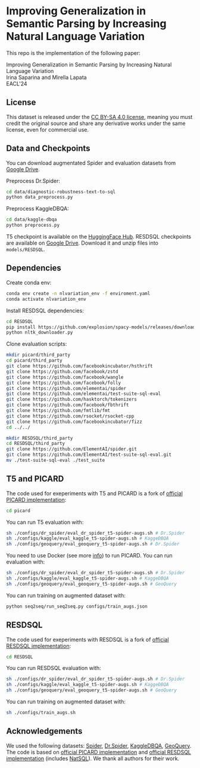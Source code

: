 # Improving Generalization in Semantic Parsing by Increasing Natural Language Variation

This repo is the implementation of the following paper:

Improving Generalization in Semantic Parsing by Increasing Natural Language Variation<br>
Irina Saparina and Mirella Lapata<br>
EACL'24

## License
This dataset is released under the [CC BY-SA 4.0 license](./LICENSE), meaning you must credit the original source and share any derivative works under the same license, even for commercial use.

## Data and Checkpoints

You can download augmentated Spider and evaluation datasets from [Google Drive](https://drive.google.com/file/d/1tfT7Zf-HKOuRDQ_1I_XT5Gebug7JWgnV/view?usp=sharing).

Preprocess Dr.Spider:
```bash
cd data/diagnostic-robustness-text-to-sql
python data_preprocess.py
```

Preprocess KaggleDBQA:
```bash
cd data/kaggle-dbqa
python preprocess.py
```

T5 checkpoint is available on the [HuggingFace Hub](https://huggingface.co/irisaparina/t5-3b-spider-nlvariation). 
RESDSQL checkpoints are available on [Google Drive](https://drive.google.com/file/d/1m1KEsZfJG-iptfaufT-vzHFDniMWmD76/view?usp=sharing). Download it and unzip files into ```models/RESDSQL```.


## Dependencies
Create conda env:
```bash
conda env create -n nlvariation_env -f enviroment.yaml
conda activate nlvariation_env
```

Install RESDSQL dependencies:
```bash
cd RESDSQL
pip install https://github.com/explosion/spacy-models/releases/download/en_core_web_sm-2.2.0/en_core_web_sm-2.2.0.tar.gz
python nltk_downloader.py
```

Clone evaluation scripts:
```bash
mkdir picard/third_party
cd picard/third_party
git clone https://github.com/facebookincubator/hsthrift
git clone https://github.com/facebook/zstd
git clone https://github.com/facebook/wangle
git clone https://github.com/facebook/folly
git clone https://github.com/elementai/spider
git clone https://github.com/elementai/test-suite-sql-eval
git clone https://github.com/hasktorch/tokenizers
git clone https://github.com/facebook/fbthrift
git clone https://github.com/fmtlib/fmt
git clone https://github.com/rsocket/rsocket-cpp
git clone https://github.com/facebookincubator/fizz
cd ../../

mkdir RESDSQL/third_party
cd RESDSQL/third_party
git clone https://github.com/ElementAI/spider.git
git clone https://github.com/ElementAI/test-suite-sql-eval.git
mv ./test-suite-sql-eval ./test_suite
```

## T5 and PICARD
The code used for exeperiments with T5 and PICARD is a fork of [official PICARD implementation](https://github.com/ServiceNow/picard):
```bash
cd picard
```

You can run T5 evaluation with:
```bash
sh ./configs/dr_spider/eval_dr_spider_t5-spider-augs.sh # Dr.Spider
sh ./configs/kaggle/eval_kaggle_t5-spider-augs.sh # KaggeDBQA
sh ./configs/geoquery/eval_geoquery_t5-spider-augs.sh # Dr.Spider
```

You need to use Docker (see more [info](https://github.com/ServiceNow/picard)) to run PICARD. You can run evaluation with:
```bash
sh ./configs/dr_spider/eval_dr_spider_t5-spider-augs.sh # Dr.Spider
sh ./configs/kaggle/eval_kaggle_t5-spider-augs.sh # KaggeDBQA
sh ./configs/geoquery/eval_geoquery_t5-spider-augs.sh # GeoQuery
```

You can run training on augmented dataset with:
```bash
python seq2seq/run_seq2seq.py configs/train_augs.json
```

## RESDSQL
The code used for exeperiments with RESDSQL is a fork of [official RESDSQL implementation](https://github.com/RUCKBReasoning/RESDSQL):
```bash
cd RESDSQL
```
You can run RESDSQL evaluation with:
```bash
sh ./configs/dr_spider/eval_dr_spider_t5-spider-augs.sh # Dr.Spider
sh ./configs/kaggle/eval_kaggle_t5-spider-augs.sh # KaggeDBQA
sh ./configs/geoquery/eval_geoquery_t5-spider-augs.sh # GeoQuery
```

You can run training on augmented dataset with:
```bash
sh ./configs/train_augs.sh
```

## Acknowledgements
We used the following datasets: [Spider](https://arxiv.org/abs/1809.08887), [Dr.Spider](https://arxiv.org/pdf/2301.08881.pdf), [KaggleDBQA](https://arxiv.org/abs/2106.11455), [GeoQuery](https://dl.acm.org/doi/10.5555/1864519.1864543). The code is based on [official PICARD implementation](https://github.com/ServiceNow/picard) and [official RESDSQL implementation](https://github.com/RUCKBReasoning/RESDSQL) (includes [NatSQL](https://arxiv.org/abs/2109.05153)).
We thank all authors for their work.